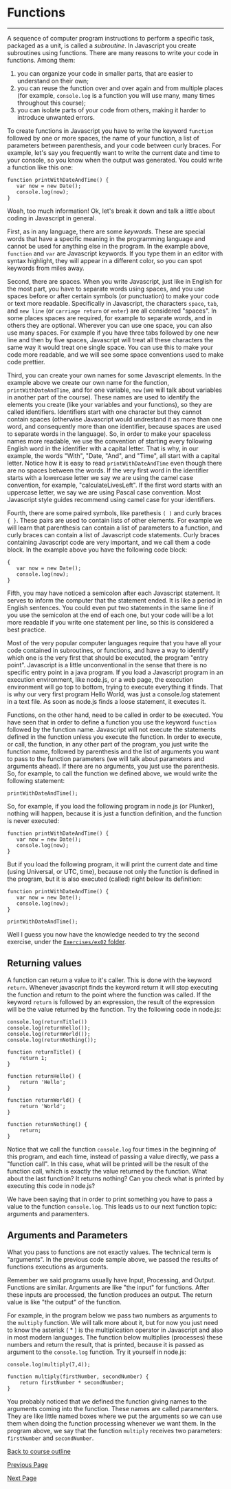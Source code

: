 # Functions

---

A sequence of computer program instructions to perform a specific task, packaged as a unit, is called a _subroutine_. In Javascript you create subroutines using functions. There are many reasons to write your code in functions. Among them:  

1. you can organize your code in smaller parts, that are easier to understand on their own;  
2. you can reuse the function over and over again and from multiple places (for example, `console.log` is a function you will use many, many times throughout this course);  
3. you can isolate parts of your code from others, making it harder to introduce unwanted errors. 

To create functions in Javascript you have to write the keyword `function` followed by one or more spaces, the name of your function, a list of parameters between parenthesis, and your code between curly braces. For example, let's say you frequently want to write the current date and time to your console, so you know when the output was generated. You could write a function like this one:

```
function printWithDateAndTime() {
   var now = new Date();
   console.log(now);
}
```

Woah, too much information! Ok, let's break it down and talk a little about coding in Javascript in general.

First, as in any language, there are some _keywords_. These are special words that have a specific meaning in the programming language and cannot be used for anything else in the program. In the example above, `function` and `var` are Javascript keywords. If you type them in an editor with syntax highlight, they will appear in a different color, so you can spot keywords from miles away. 

Second, there are spaces. When you write Javascript, just like in English for the most part, you have to separate words using spaces, and you use spaces before or after certain symbols (or punctuation) to make your code or text more readable. Specifically in Javascript, the characters `space`, `tab`, and `new line` (or `carriage return` or `enter`) are all considered "spaces". In some places spaces are required, for example to separate words, and in others they are optional. Wherever you can use one space, you can also use many spaces. For example if you have three tabs followed by one new line and then by five spaces, Javascript will treat all these characters the same way it would treat one single space. You can use this to make your code more readable, and we will see some space conventions used to make code prettier.

Third, you can create your own names for some Javascript elements. In the example above we create our own name for the function, `printWithDateAndTime`, and for one variable, `now` (we will talk about variables in another part of the course). These names are used to identify the elements you create (like your variables and your functions), so they are called identifiers. Identifiers start with one character but they cannot contain spaces (otherwise Javascript would undrestand it as more than one word, and consequently more than one identifier, because spaces are used to separate words in the language). So, in order to make your spaceless names more readable, we use the convention of starting every following English word in the identifier with a capital letter. That is why, in our example, the words "With", "Date, "And", and "Time", all start with a capital letter. Notice how it is easy to read `printWithDateAndTime` even though there are no spaces between the words. If the very first word in the identifier starts with a lowercase letter we say we are using the camel case convention, for example, "calculateLivesLeft". If the first word starts with an uppercase letter, we say we are using Pascal case convention. Most Javascript style guides recommend using camel case for your identifiers.

Fourth, there are some paired symbols, like parethesis `( )` and curly braces `{ }`. These pairs are used to contain lists of other elements. For example we will learn that parenthesis can contain a list of parameters to a function, and curly braces can contain a list of Javascript code statements. Curly braces containing Javascript code are very important, and we call them a code block. In the example above you have the following code block:

```
{
   var now = new Date();
   console.log(now);
}
```

Fifth, you may have noticed a semicolon after each Javascript statement. It serves to inform the computer that the statement ended. It is like a period in English sentences. You could even put two statements in the same line if you use the semicolon at the end of each one, but your code will be a lot more readable if you write one statement per line, so this is considered a best practice.

Most of the very popular computer languages require that you have all your code contained in subroutines, or functions, and have a way to identify which one is the very first that should be executed, the program "entry point". Javascript is a little unconventional in the sense that there is no specific entry point in a java program. If you load a Javascript program in an execution environment, like node.js, or a web page, the execution environment will go top to bottom, trying to execute everything it finds. That is why our very first program Hello World, was just a console.log statement in a text file. As soon as node.js finds a loose statement, it executes it.

Functions, on the other hand, need to be called in order to be executed. You have seen that in order to define a function you use the keyword `function` followed by the function name. Javascript will not execute the statements defined in the function unless you execute the function. In order to execute, or call, the function, in any other part of the program, you just write the function name, followed by parenthesis and the list of arguments you want to pass to the function parameters (we will talk about parameters and arguments ahead). If there are no arguments, you just use the parenthesis. So, for example, to call the function we defined above, we would write the following statement:

```
printWithDateAndTime();
```

So, for example, if you load the following program in node.js (or Plunker), nothing will happen, because it is just a function definition, and the function is never executed:

```
function printWithDateAndTime() {
   var now = new Date();
   console.log(now);
}
```

But if you load the following program, it will print the current date and time (using Universal, or UTC, time), because not only the function is defined in the program, but it is also executed (called) right below its definition:

```
function printWithDateAndTime() {
   var now = new Date();
   console.log(now);
}

printWithDateAndTime();
```

Well I guess you now have the knowledge needed to try the second exercise, under the [`Exercises/ex02` folder](https://github.com/mbarsott/LearnProgrammingWithJavascript/tree/master/Exercises/ex02).

## Returning values

A function can return a value to it's caller. This is done with the keyword `return`. Whenever javascript finds the keyword return it will stop executing the function and return to the point where the function was called. If the keyword `return` is followed by an expression, the result of the expression will be the value returned by the function. Try the following code in node.js:

```
console.log(returnTitle())
console.log(returnHello());
console.log(returnWorld());
console.log(returnNothing());

function returnTitle() {
    return 1;
}

function returnHello() {
    return 'Hello';
}

function returnWorld() {
    return 'World';
}

function returnNothing() {
    return;
}
```

Notice that we call the function `console.log` four times in the beginning of this program, and each time, instead of passing a value directly, we pass a "function call". In this case, what will be printed will be the result of the function call, which is exactly the value returned by the function. What about the last function? It returns nothing? Can you check what is printed by executing this code in node.js?

We have been saying that in order to print something you have to pass a value to the function `console.log`. This leads us to our next function topic: arguments and paramenters.

## Arguments and Parameters

What you pass to functions are not exactly values. The technical term is "arguments". In the previous code sample above, we passed the results of functions executions as arguments. 

Remember we said programs usually have Input, Processing, and Output. Functions are similar. Arguments are like "the input" for functions. After these inputs are processed, the function produces an output. The return value is like "the output" of the function.

For example, in the program below we pass two numbers as arguments to the `multiply` function. We will talk more about it, but for now you just need to know the asterisk ( * ) is the multiplication operator in Javascript and also in most modern languages. The function below multiplies (processes) these numbers and return the result, that is printed, because it is passed as argument to the `console.log` function. Try it yourself in node.js:

```
console.log(multiply(7,4));

function multiply(firstNumber, secondNumber) {
    return firstNumber * secondNumber;
}
```

You probably noticed that we defined the function giving names to the arguments coming into the function. These names are called paramenters. They are like little named boxes where we put the arguments so we can use them when doing the function processing whenever we want them. In the program above, we say that the function `multiply` receives two parameters: `firstNumber` and `secondNumber`.

 [Back to course outline](https://github.com/mbarsott/LearnProgrammingWithJavascript/blob/master/README.md#learn-programming-with-javascript)

[Previous Page](https://github.com/mbarsott/LearnProgrammingWithJavascript/blob/master/06_IOandHelloWorld.md#io-and-hello-world)

[Next Page](https://github.com/mbarsott/LearnProgrammingWithJavascript/blob/master/README.md#learn-programming-with-javascript)
